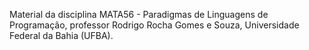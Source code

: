 Material da disciplina MATA56 - Paradigmas de Linguagens de Programação,
  professor Rodrigo Rocha Gomes e Souza, Universidade Federal da Bahia (UFBA).
